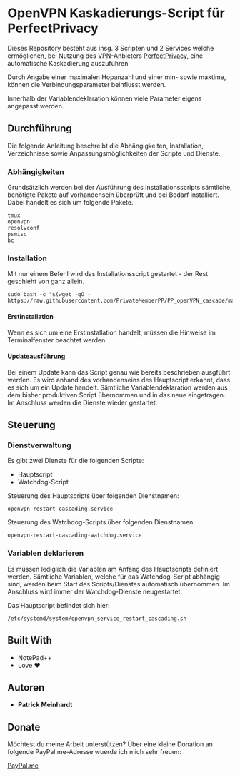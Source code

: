 # OpenVPN Kaskadierungs-Script für PerfectPrivacy

Dieses Repository besteht aus insg. 3 Scripten und 2 Services welche ermöglichen, bei Nutzung des VPN-Anbieters [PerfectPrivacy](https://www.perfect-privacy.com), eine automatische Kaskadierung auszuführen

Durch Angabe einer maximalen Hopanzahl und einer min- sowie maxtime, können die Verbindungsparameter beinflusst werden.

Innerhalb der Variablendeklaration können viele Parameter eigens angepasst werden.

## Durchführung

Die folgende Anleitung beschreibt die Abhängigkeiten, Installation, Verzeichnisse sowie Anpassungsmöglichkeiten der Scripte und Dienste.

### Abhängigkeiten

Grundsätzlich werden bei der Ausführung des Installationsscripts sämtliche, benötigte Pakete auf vorhandensein überprüft und bei Bedarf installiert.
Dabei handelt es sich um folgende Pakete.

```
tmux
openvpn
resolvconf
psmisc
bc
```

### Installation

Mit nur einem Befehl wird das Installationsscript gestartet - der Rest geschieht von ganz allein.

```
sudo bash -c "$(wget -qO - https://raw.githubusercontent.com/PrivateMemberPP/PP_openVPN_cascade/master/install_ovpn_cascading.sh)"
```
#### Erstinstallation
Wenn es sich um eine Erstinstallation handelt, müssen die Hinweise im Terminalfenster beachtet werden.

#### Updateausführung
Bei einem Update kann das Script genau wie bereits beschrieben ausgführt werden.
Es wird anhand des vorhandenseins des Hauptscript erkannt, dass es sich um ein Update handelt.
Sämtliche Variablendeklaration werden aus dem bisher produktiven Script übernommen und in das neue eingetragen.
Im Anschluss werden die Dienste wieder gestartet.

## Steuerung 

### Dienstverwaltung
Es gibt zwei Dienste für die folgenden Scripte:
* Hauptscript
* Watchdog-Script

Steuerung des Hauptscripts über folgenden Dienstnamen:
```
openvpn-restart-cascading.service
```

Steuerung des Watchdog-Scripts über folgenden Dienstnamen:
```
openvpn-restart-cascading-watchdog.service
```

### Variablen deklarieren
Es müssen lediglich die Variablen am Anfang des Hauptscripts definiert werden.
Sämtliche Variablen, welche für das Watchdog-Script abhängig sind, werden beim Start des Scripts/Dienstes automatisch übernommen.
Im Anschluss wird immer der Watchdog-Dienste neugestartet.

Das Hauptscript befindet sich hier:
```
/etc/systemd/system/openvpn_service_restart_cascading.sh
```

## Built With

* NotePad++
* Love ♥

## Autoren

* **Patrick Meinhardt**

## Donate

Möchtest du meine Arbeit unterstützen?
Über eine kleine Donation an folgende PayPal.me-Adresse wuerde ich mich sehr freuen:

[PayPal.me](https://www.paypal.me/patricklwl)
